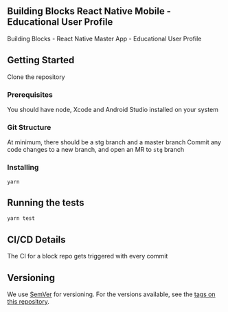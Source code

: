 ## Building Blocks React Native Mobile - Educational User Profile

Building Blocks - React Native Master App - Educational User Profile

## Getting Started
Clone the repository
### Prerequisites
You should have node, Xcode and Android Studio installed on your system
### Git Structure
At minimum, there should be a stg branch and a master branch
Commit any code changes to a new branch, and open an MR to `stg` branch
### Installing
`yarn`
## Running the tests
`yarn test`
## CI/CD Details
The CI for a block repo gets triggered with every commit
## Versioning

We use [SemVer](http://semver.org/) for versioning. For the versions available, see the [tags on this repository](https://github.com/your/project/tags).



